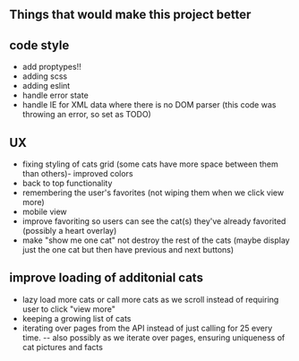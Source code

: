 ## Things that would make this project better

## code style
- add proptypes!!
- adding scss
- adding eslint
- handle error state
- handle IE for XML data where there is no DOM parser (this code was throwing an error, so set as TODO)

## UX
- fixing styling of cats grid (some cats have more space between them than others)- improved colors
- back to top functionality
- remembering the user's favorites (not wiping them when we click view more)
- mobile view
- improve favoriting so users can see the cat(s) they've already favorited (possibly a heart overlay)
- make "show me one cat" not destroy the rest of the cats (maybe display just the one cat but then have previous and next buttons)

## improve loading of additonial cats
- lazy load more cats or call more cats as we scroll instead of requiring user to click "view more"
- keeping a growing list of cats
- iterating over pages from the API instead of just calling for 25 every time.
-- also possibly as we iterate over pages, ensuring uniqueness of cat pictures and facts

